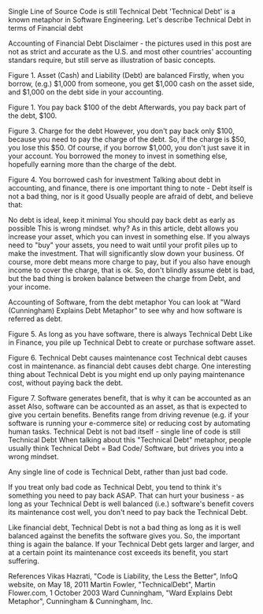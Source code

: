 Single Line of Source Code is still Technical Debt
'Technical Debt' is a known metaphor in Software Engineering. Let's describe Technical Debt in terms of Financial debt

Accounting of Financial Debt
Disclaimer - the pictures used in this post are not as strict and accurate as the U.S. and most other countries' accounting standars require, but still serve as illustration of basic concepts.


Figure 1. Asset (Cash) and Liability (Debt) are balanced
Firstly, when you borrow, (e.g.) $1,000 from someone, you get $1,000 cash on the asset side, and $1,000 on the debt side in your accounting.

Figure 1. You pay back $100 of the debt
Afterwards, you pay back part of the debt, $100.

Figure 3. Charge for the debt
However, you don't pay back only $100, because you need to pay the charge of the debt. So, if the charge is $50, you lose this $50. Of course, if you borrow $1,000, you don't just save it in your account. You borrowed the money to invest in something else, hopefully earning more than the charge of the debt.

Figure 4. You borrowed cash for investment
Talking about debt in accounting, and finance, there is one important thing to note -
Debt itself is not a bad thing, nor is it good
Usually people are afraid of debt, and believe that:

No debt is ideal, keep it minimal
You should pay back debt as early as possible
This is wrong mindset. why? As in this article, debt allows you increase your asset, which you can invest in something else. If you always need to "buy" your assets, you need to wait until your profit piles up to make the investment. That will significantly slow down your business.
Of course, more debt means more charge to pay, but if you also have enough income to cover the charge, that is ok. So, don't blindly assume debt is bad, but the bad thing is broken balance between the charge from Debt, and your income.

Accounting of Software, from the debt metaphor
You can look at "Ward (Cunningham) Explains Debt Metaphor" to see why and how software is referred as debt.


Figure 5. As long as you have software, there is always Technical Debt
Like in Finance, you pile up Technical Debt to create or purchase software asset.

Figure 6. Technical Debt causes maintenance cost
Technical debt causes cost in maintenance. as financial debt causes debt charge. One interesting thing about Technical Debt is you might end up only paying maintenance cost, without paying back the debt.

Figure 7. Software generates benefit, that is why it can be accounted as an asset
Also, software can be accounted as an asset, as that is expected to give you certain benefits. Benefits range from driving revenue (e.g. if your software is running your e-commerce site) or reducing cost by automating human tasks.
Technical Debt is not bad itself - single line of code is still Technical Debt
When talking about this "Technical Debt" metaphor, people usually think Technical Debt = Bad Code/ Software, but drives you into a wrong mindset.

Any single line of code is Technical Debt, rather than just bad code.

If you treat only bad code as Technical Debt, you tend to think it's something you need to pay back ASAP. That can hurt your business - as long as your Technical Debt is well balanced (i.e.) software's benefit covers its maintenance cost well, you don't need to pay back the Technical Debt.

Like financial debt, Technical Debt is not a bad thing as long as it is well balanced against the benefits the software gives you.
So, the important thing is again the balance. If your Technical Debt gets larger and larger, and at a certain point its maintenance cost exceeds its benefit, you start suffering.

References
Vikas Hazrati, "Code is Liability, the Less the Better", InfoQ website, on May 18, 2011
Martin Fowler, "TechnicalDebt", Martin Flower.com, 1 October 2003
Ward Cunningham, "Ward Explains Debt Metaphor", Cunningham & Cunningham, Inc.